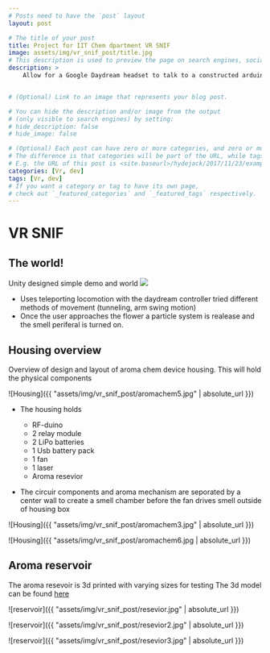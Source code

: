 ```yaml
---
# Posts need to have the `post` layout
layout: post

# The title of your post
title: Project for IIT Chem dpartment VR SNIF
image: assets/img/vr_snif_post/title.jpg
# This description is used to preview the page on search engines, social media, etc.
description: >
    Allow for a Google Daydream headset to talk to a constructed arduino circuit via BLE. The project uses Unity to make a world that can trigger a physical device to produce smells


# (Optional) Link to an image that represents your blog post.

# You can hide the description and/or image from the output
# (only visible to search engines) by setting:
# hide_description: false
# hide_image: false

# (Optional) Each post can have zero or more categories, and zero or more tags.
# The difference is that categories will be part of the URL, while tags will not.
# E.g. the URL of this post is <site.baseurl>/hydejack/2017/11/23/example-content/
categories: [Vr, dev]
tags: [Vr, dev]
# If you want a category or tag to have its own page,
# check out `_featured_categories` and `_featured_tags` respectively.
---
```


# VR SNIF

## The world!

Unity designed simple demo and world
[![](http://img.youtube.com/vi/xfMZ9TJ_XZI/0.jpg)](http://www.youtube.com/watch?v=xfMZ9TJ_XZI "Vr Sniff")

- Uses teleporting locomotion with the daydream controller tried different methods of movement (tunneling, arm swing motion)
- Once the user approaches the flower a particle system is realease and the smell periferal is turned on.

## Housing overview

Overview of design and layout of aroma chem device housing. This will hold the physical components

![Housing]({{ "assets/img/vr_snif_post/aromachem5.jpg" | absolute_url }})

- The housing holds
    - RF-duino
    - 2 relay module
    - 2 LiPo batteries
    - 1 Usb battery pack 
    - 1 fan
    - 1 laser
    - Aroma resevior

- The circuir components and aroma mechanism are seporated by a center wall to create a smell chamber before the fan drives smell outside of housing box

![Housing]({{ "assets/img/vr_snif_post/aromachem3.jpg" | absolute_url }})

![Housing]({{ "assets/img/vr_snif_post/aromachem6.jpg | absolute_url }})

## Aroma reservoir
The aroma resevoir is 3d printed with varying sizes for testing
The 3d model can be found [here](https://github.com/illinoistech-itm/aroma-chem/blob/master/3D-Printing/Sample-container-height-X2vsX1.stl)


![reservoir]({{ "assets/img/vr_snif_post/resevior.jpg" | absolute_url }})

![reservoir]({{ "assets/img/vr_snif_post/resevior2.jpg" | absolute_url }})

![reservoir]({{ "assets/img/vr_snif_post/resevior3.jpg" | absolute_url }})